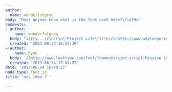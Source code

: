 ```yaml
---
author:
  name: wonderfulgreg
body: "Does anyone know what is the font used here?\r\nTHx"
comments:
- author:
    name: wonderfulgreg
  body: "sorry...\r\n\r\n\"Project Life\"\r\n\r\nhttp://www.amytangerine.com/wp-content/uploads/2013/01/PLbanner-600x167.jpg"
  created: '2013-06-24 16:54:39'
- author:
    name: Ryuk
  body: '[[http://www.losttype.com/font/?name=mission_script|Mission Script]]'
  created: '2013-06-24 17:04:37'
date: '2013-06-24 16:49:27'
node_type: font_id
title: 'any idea ? '

---
```

